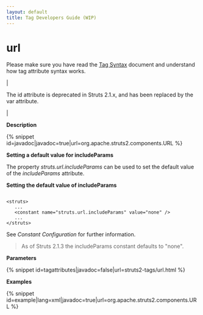 ```yaml
---
layout: default
title: Tag Developers Guide (WIP)
---
```


# url


Please make sure you have read the [Tag Syntax](#PAGE_13927) document and understand how tag attribute syntax works.

| 


The id attribute is deprecated in Struts 2.1.x, and has been replaced by the var attribute.

| 

__Description__



{% snippet id=javadoc|javadoc=true|url=org.apache.struts2.components.URL %}

__Setting a default value for includeParams__

The property _struts.url.includeParams_  can be used to set the default value of the _includeParams_  attribute.

**Setting the default value of includeParams**


~~~~~~~

<struts>
   ...
   <constant name="struts.url.includeParams" value="none" />
   ...
</struts>

~~~~~~~

See _Constant Configuration_  for further information.


> 

> 

>  As of Struts 2.1.3 the includeParams constant defaults to "none". 

> 

__Parameters__



{% snippet id=tagattributes|javadoc=false|url=struts2-tags/url.html %}

__Examples__



{% snippet id=example|lang=xml|javadoc=true|url=org.apache.struts2.components.URL %}
